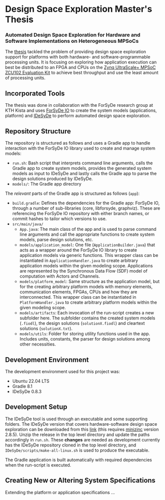 
# Design Space Exploration Master's Thesis
### Automated Design Space Exploration for Hardware and Software Implementations on Heterogeneous MPSoCs
The [thesis](https://www.diva-portal.org/smash/search.jsf?dswid=-5961) tackled the problem of providing design space exploration support for platforms with both hardware- and software-programmable processing units. It is focusing on exploring how application execution can best be distributed to an FPGA and CPUs on the [Zynq UltraScale+ MPSoC ZCU102 Evaluation Kit](https://www.xilinx.com/products/boards-and-kits/ek-u1-zcu102-g.html#inside) to achieve best throughput and use the least amount of processing units.

## Incorporated Tools
The thesis was done in collaboration with the ForSyDe research group at KTH Kista and uses [ForSyDe IO](https://github.com/forsyde/forsyde-io) to create the system models (applications, platform) and [IDeSyDe](https://github.com/forsyde/IDeSyDe/) to perform automated design space exploration.

## Repository Structure
The repository is structured as follows and uses a Gradle app to handle interaction with the ForSyDe IO library used to create and manage system models:
- `run.sh`: Bash script that interprets command line arguments, calls the Gradle app to create system models, provides the generated system models as input to IDeSyDe and lastly calls the Gradle app to parse the design solutions produced by IDeSyDe.
- `models/`: The Gradle app directory

The *relevant* parts of the Gradle app is structured as follows (`app`):
- `build.gradle`: Defines the dependencies for the Gradle app: ForSyDe IO, through a number of sub-libraries (core, libforsyde, graphviz). These are referencing the ForSyDe IO repository with either branch names, or commit hashes to tailor which versions to use.
- `src/main/java/`
    - `App.java`: The main class of the app and is used to parse command line arguments and call the appropriate functions to create system models, parse design solutions, etc.
    - `models/application_model`: One file (`ApplicationBuilder.java`) that acts as a wrapper around the ForSyDe IO library to create application models via generic functions. This wrapper class can be instantiated in `ApplicationHandler.java` to create arbitrary application models within the given modeling scope. Applications are represented by the Synchronous Data Flow (SDF) model of computation with Actors and Channels.
    - `models/platform_model`: Same structure as the application model, but for the creating arbitrary platform models with memory elements, communication elements, FPGAs, CPUs and how they are interconnected. This wrapper class can be instantiated in  `PlatformHandler.java` to create arbitrary platform models within the given modeling scope.
    - `models/artifacts`: Each invocation of the run-script creates a new subfolder here. The subfolder contains the created system models (`.fiodl`), the design solutions (`solutionX.fiodl`) and cleartext solutions (`solutionX.txt`).
    - `models/utils`: Folder for storing utility functions used in the app. Includes units, constants, the parser for design solutions among other necessities. 

## Development Environment
The development environment used for this project was:
- Ubuntu 22.04 LTS
- Gradle 8.1
- IDeSyDe 0.8.3 

## Development Setup
The IDeSyDe tool is used through an executable and some supporting folders. The IDeSyDe version that covers hardware-software design space exploration can be downloaded from this [link](https://github.com/forsyde/IDeSyDe/releases/tag/v0.8.3) (this requires [minizinc](https://www.minizinc.org/) version 2.8.5). Unzip the release in the top level directory and update the paths accordingly in `run.sh`. These **changes** are needed as development currently has the IDeSyDe repository cloned in the top level directory, and `IDeSyDe/scripts/make-all-linux.sh` is used to produce the executable.

The Gradle application is built automatically with required dependencies when the run-script is executed.

## Creating New or Altering System Specifications
Extending the platform or application specifications ...




